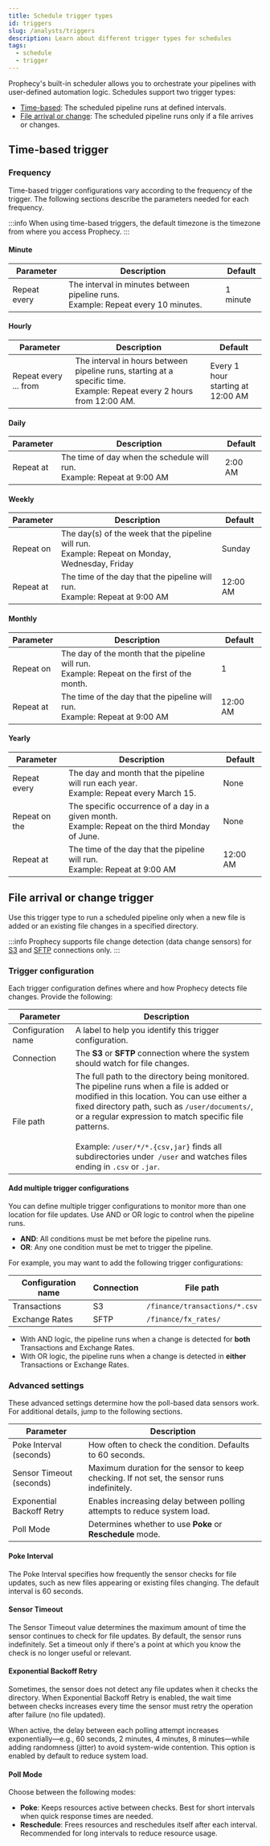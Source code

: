```yaml
---
title: Schedule trigger types
id: triggers
slug: /analysts/triggers
description: Learn about different trigger types for schedules
tags:
  - schedule
  - trigger
---
```


Prophecy's built-in scheduler allows you to orchestrate your pipelines with user-defined automation logic. Schedules support two trigger types:

- [Time-based](#time-based-trigger): The scheduled pipeline runs at defined intervals.
- [File arrival or change](#file-arrival-or-change-trigger): The scheduled pipeline runs only if a file arrives or changes.

## Time-based trigger

### Frequency

Time-based trigger configurations vary according to the frequency of the trigger. The following sections describe the parameters needed for each frequency.

:::info
When using time-based triggers, the default timezone is the timezone from where you access Prophecy.
:::

#### Minute

| Parameter    | Description                                                                          | Default  |
| ------------ | ------------------------------------------------------------------------------------ | -------- |
| Repeat every | The interval in minutes between pipeline runs.<br/>Example: Repeat every 10 minutes. | 1 minute |

#### Hourly

| Parameter             | Description                                                                                                                | Default                               |
| --------------------- | -------------------------------------------------------------------------------------------------------------------------- | ------------------------------------- |
| Repeat every ... from | The interval in hours between pipeline runs, starting at a specific time.<br/>Example: Repeat every 2 hours from 12:00 AM. | Every 1 hour<br/>starting at 12:00 AM |

#### Daily

| Parameter | Description                                                                | Default |
| --------- | -------------------------------------------------------------------------- | ------- |
| Repeat at | The time of day when the schedule will run.<br/>Example: Repeat at 9:00 AM | 2:00 AM |

#### Weekly

| Parameter | Description                                                                                         | Default  |
| --------- | --------------------------------------------------------------------------------------------------- | -------- |
| Repeat on | The day(s) of the week that the pipeline will run.<br/>Example: Repeat on Monday, Wednesday, Friday | Sunday   |
| Repeat at | The time of the day that the pipeline will run.<br/>Example: Repeat at 9:00 AM                      | 12:00 AM |

#### Monthly

| Parameter | Description                                                                                     | Default  |
| --------- | ----------------------------------------------------------------------------------------------- | -------- |
| Repeat on | The day of the month that the pipeline will run.<br/>Example: Repeat on the first of the month. | 1        |
| Repeat at | The time of the day that the pipeline will run.<br/>Example: Repeat at 9:00 AM                  | 12:00 AM |

#### Yearly

| Parameter     | Description                                                                                         | Default  |
| ------------- | --------------------------------------------------------------------------------------------------- | -------- |
| Repeat every  | The day and month that the pipeline will run each year.<br/>Example: Repeat every March 15.         | None     |
| Repeat on the | The specific occurrence of a day in a given month.<br/>Example: Repeat on the third Monday of June. | None     |
| Repeat at     | The time of the day that the pipeline will run.<br/>Example: Repeat at 9:00 AM                      | 12:00 AM |

## File arrival or change trigger

Use this trigger type to run a scheduled pipeline only when a new file is added or an existing file changes in a specified directory.

:::info
Prophecy supports file change detection (data change sensors) for [S3](/core/prophecy-fabrics/connections/s3) and [SFTP](/core/prophecy-fabrics/connections/sftp) connections only.
:::

### Trigger configuration

Each trigger configuration defines where and how Prophecy detects file changes. Provide the following:

| Parameter          | Description                                                                                                                                                                                                                                                                                                                                                                        |
| ------------------ | ---------------------------------------------------------------------------------------------------------------------------------------------------------------------------------------------------------------------------------------------------------------------------------------------------------------------------------------------------------------------------------- |
| Configuration name | A label to help you identify this trigger configuration.                                                                                                                                                                                                                                                                                                                           |
| Connection         | The **S3** or **SFTP** connection where the system should watch for file changes.                                                                                                                                                                                                                                                                                                  |
| File path          | The full path to the directory being monitored. The pipeline runs when a file is added or modified in this location. You can use either a fixed directory path, such as `/user/documents/`, or a regular expression to match specific file patterns. <br/><br/>Example: `/user/*/*.{csv,jar}` finds all subdirectories under` /user` and watches files ending in `.csv` or `.jar`. |

#### Add multiple trigger configurations

You can define multiple trigger configurations to monitor more than one location for file updates. Use AND or OR logic to control when the pipeline runs.

- **AND**: All conditions must be met before the pipeline runs.
- **OR**: Any one condition must be met to trigger the pipeline.

For example, you may want to add the following trigger configurations:

| Configuration name | Connection | File path                     |
| ------------------ | ---------- | ----------------------------- |
| Transactions       | S3         | `/finance/transactions/*.csv` |
| Exchange Rates     | SFTP       | `/finance/fx_rates/`          |

- With AND logic, the pipeline runs when a change is detected for **both** Transactions and Exchange Rates.
- With OR logic, the pipeline runs when a change is detected in **either** Transactions or Exchange Rates.

### Advanced settings

These advanced settings determine how the poll-based data sensors work. For additional details, jump to the following sections.

| Parameter                 | Description                                                                                 |
| ------------------------- | ------------------------------------------------------------------------------------------- |
| Poke Interval (seconds)   | How often to check the condition. Defaults to 60 seconds.                                   |
| Sensor Timeout (seconds)  | Maximum duration for the sensor to keep checking. If not set, the sensor runs indefinitely. |
| Exponential Backoff Retry | Enables increasing delay between polling attempts to reduce system load.                    |
| Poll Mode                 | Determines whether to use **Poke** or **Reschedule** mode.                                  |

#### Poke Interval

The Poke Interval specifies how frequently the sensor checks for file updates, such as new files appearing or existing files changing. The default interval is 60 seconds.

#### Sensor Timeout

The Sensor Timeout value determines the maximum amount of time the sensor continues to check for file updates. By default, the sensor runs indefinitely. Set a timeout only if there's a point at which you know the check is no longer useful or relevant.

#### Exponential Backoff Retry

Sometimes, the sensor does not detect any file updates when it checks the directory. When Exponential Backoff Retry is enabled, the wait time between checks increases every time the sensor must retry the operation after failure (no file updated).

When active, the delay between each polling attempt increases exponentially—e.g., 60 seconds, 2 minutes, 4 minutes, 8 minutes—while adding randomness (jitter) to avoid system-wide contention. This option is enabled by default to reduce system load.

#### Poll Mode

Choose between the following modes:

- **Poke**: Keeps resources active between checks. Best for short intervals when quick response times are needed.
- **Reschedule**: Frees resources and reschedules itself after each interval. Recommended for long intervals to reduce resource usage.
